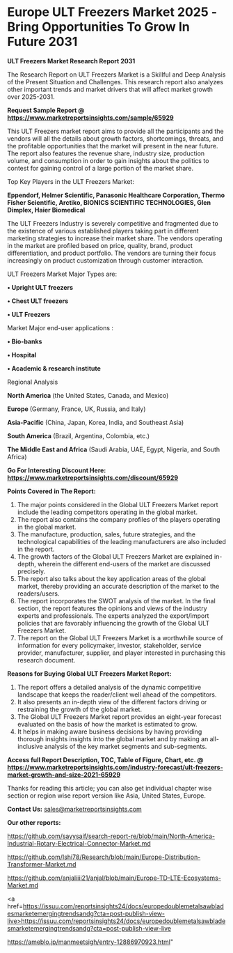 # Europe ULT Freezers Market 2025 -Bring Opportunities To Grow In Future 2031

<strong>ULT Freezers Market Research Report 2031</strong>

The Research Report on ULT Freezers Market is a Skillful and Deep Analysis of the Present Situation and Challenges. This research report also analyzes other important trends and market drivers that will affect market growth over 2025-2031.

<strong>Request Sample Report @ <a href=https://www.marketreportsinsights.com/sample/65929>https://www.marketreportsinsights.com/sample/65929</a></strong>

This ULT Freezers market report aims to provide all the participants and the vendors will all the details about growth factors, shortcomings, threats, and the profitable opportunities that the market will present in the near future. The report also features the revenue share, industry size, production volume, and consumption in order to gain insights about the politics to contest for gaining control of a large portion of the market share.

Top Key Players in the ULT Freezers Market:

<strong>Eppendorf, Helmer Scientific, Panasonic Healthcare Corporation, Thermo Fisher Scientific, Arctiko, BIONICS SCIENTIFIC TECHNOLOGIES, Glen Dimplex, Haier Biomedical</strong>

The ULT Freezers Industry is severely competitive and fragmented due to the existence of various established players taking part in different marketing strategies to increase their market share. The vendors operating in the market are profiled based on price, quality, brand, product differentiation, and product portfolio. The vendors are turning their focus increasingly on product customization through customer interaction.

ULT Freezers Market Major Types are:

<strong>• Upright ULT freezers

• Chest ULT freezers

• ULT Freezers</strong>

Market Major end-user applications :

<strong>• Bio-banks

• Hospital

• Academic & research institute</strong>

Regional Analysis

</u><strong><b>North America</b></strong> (the United States, Canada, and Mexico)

<strong><b>Europe </b></strong>(Germany, France, UK, Russia, and Italy)

<strong><b>Asia-Pacific</b></strong> (China, Japan, Korea, India, and Southeast Asia)

<strong><b>South America</b></strong> (Brazil, Argentina, Colombia, etc.)

<strong><b>The Middle East and Africa</b></strong> (Saudi Arabia, UAE, Egypt, Nigeria, and South Africa)

<strong>Go For Interesting Discount Here: <a href=https://www.marketreportsinsights.com/discount/65929>https://www.marketreportsinsights.com/discount/65929</a></strong>

<strong>Points Covered in The Report:</strong>
<ol>
  <li>The major points considered in the Global ULT Freezers Market report include the leading competitors operating in the global market.</li>
  <li>The report also contains the company profiles of the players operating in the global market.</li>
  <li>The manufacture, production, sales, future strategies, and the technological capabilities of the leading manufacturers are also included in the report.</li>
  <li>The growth factors of the Global ULT Freezers Market are explained in-depth, wherein the different end-users of the market are discussed precisely.</li>
  <li>The report also talks about the key application areas of the global market, thereby providing an accurate description of the market to the readers/users.</li>
  <li>The report incorporates the SWOT analysis of the market. In the final section, the report features the opinions and views of the industry experts and professionals. The experts analyzed the export/import policies that are favorably influencing the growth of the Global ULT Freezers Market.</li>
  <li>The report on the Global ULT Freezers Market is a worthwhile source of information for every policymaker, investor, stakeholder, service provider, manufacturer, supplier, and player interested in purchasing this research document.</li>
</ol>
<strong>Reasons for Buying Global ULT Freezers Market Report:</strong>

<ol>
  <li>The report offers a detailed analysis of the dynamic competitive landscape that keeps the reader/client well ahead of the competitors.</li>
  <li>It also presents an in-depth view of the different factors driving or restraining the growth of the global market.</li>
  <li>The Global ULT Freezers Market report provides an eight-year forecast evaluated on the basis of how the market is estimated to grow.</li>
  <li>It helps in making aware business decisions by having providing thorough insights insights into the global market and by making an all-inclusive analysis of the key market segments and sub-segments.</li>
</ol>
<strong>Access full Report Description, TOC, Table of Figure, Chart, etc. @ <a href=https://www.marketreportsinsights.com/industry-forecast/ult-freezers-market-growth-and-size-2021-65929>https://www.marketreportsinsights.com/industry-forecast/ult-freezers-market-growth-and-size-2021-65929</a></strong>


Thanks for reading this article; you can also get individual chapter wise section or region wise report version like Asia, United States, Europe.

<strong>Contact Us:</strong>
sales@marketreportsinsights.com

<strong>Our other reports:</strong>

<a href=https://github.com/sayysaif/search-report-re/blob/main/North-America-Industrial-Rotary-Electrical-Connector-Market.md>https://github.com/sayysaif/search-report-re/blob/main/North-America-Industrial-Rotary-Electrical-Connector-Market.md</a>

<a href=https://github.com/Ishi78/Research/blob/main/Europe-Distribution-Transformer-Market.md>https://github.com/Ishi78/Research/blob/main/Europe-Distribution-Transformer-Market.md</a>

<a href=https://github.com/anjaliiii21/anjal/blob/main/Europe-TD-LTE-Ecosystems-Market.md>https://github.com/anjaliiii21/anjal/blob/main/Europe-TD-LTE-Ecosystems-Market.md</a>

<a href=https://issuu.com/reportsinsights24/docs/europedoublemetalsawbladesmarketemergingtrendsandg?cta=post-publish-view-live>https://issuu.com/reportsinsights24/docs/europedoublemetalsawbladesmarketemergingtrendsandg?cta=post-publish-view-live</a>

<a href=https://ameblo.jp/manmeetsigh/entry-12886970923.html>https://ameblo.jp/manmeetsigh/entry-12886970923.html</a>"
